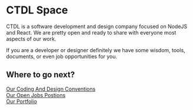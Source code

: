 # CTDL Space

CTDL is a software development and design company focused on NodeJS and React. We are pretty open and ready to share with everyone most aspects of our work. 

If you are a developer or designer definitely we have some wisdom, tools, documents, or even job opportunities for you.

## Where to go next?
[Our Coding And Design Conventions](docs/conventions.md)  
[Our Open Jobs Postions](docs/jobs.md)   
[Our Portfolio](docs/portfolio.md)   
